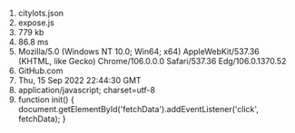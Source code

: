 1. citylots.json
2. expose.js
3. 779 kb
4. 86.8 ms
5. Mozilla/5.0 (Windows NT 10.0; Win64; x64) AppleWebKit/537.36 (KHTML, like Gecko) Chrome/106.0.0.0 Safari/537.36 Edg/106.0.1370.52
6. GitHub.com
7. Thu, 15 Sep 2022 22:44:30 GMT
8. application/javascript; charset=utf-8
9. function init() {
  document.getElementById('fetchData').addEventListener('click', fetchData);
}